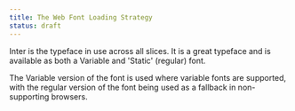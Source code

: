 ```yaml
---
title: The Web Font Loading Strategy
status: draft
---
```


Inter is the typeface in use across all slices. It is a great typeface and is available as both a Variable and 'Static' (regular) font.

The Variable version of the font is used where variable fonts are supported, with the regular version of the font being used as a fallback in non-supporting browsers.

